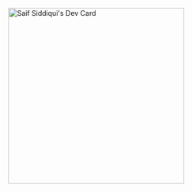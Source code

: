 <a href="https://app.daily.dev/saifsiddiqui"><img src="https://api.daily.dev/devcards/v2/OVUr0QMN6TqZ4pLQZ49Zt.png?type=default&r=vxw" width="356" alt="Saif Siddiqui's Dev Card"/></a>
